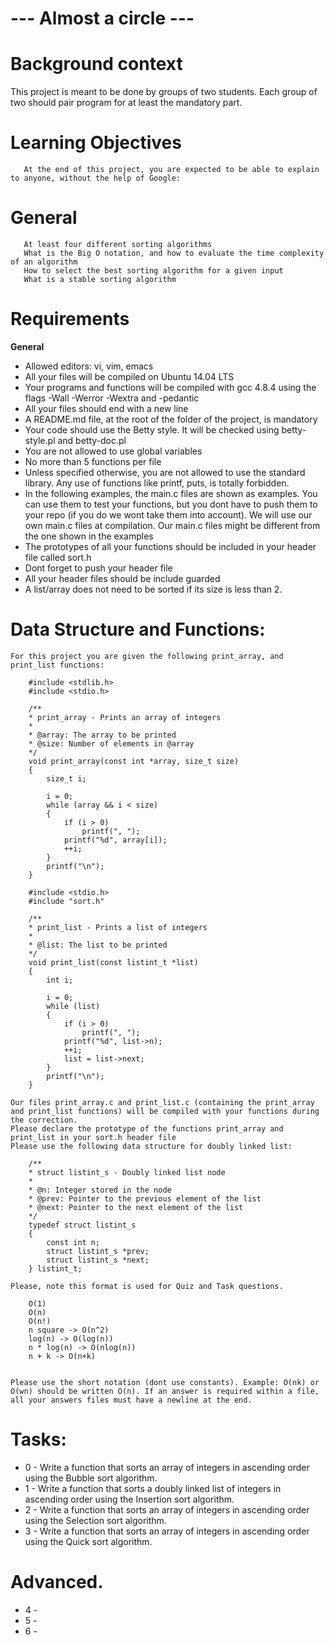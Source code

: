 # --- Almost a circle ---

# Background context
This project is meant to be done by groups of two students. Each group of two should pair program for at least the mandatory part.

# Learning Objectives
       At the end of this project, you are expected to be able to explain to anyone, without the help of Google:

# General
       At least four different sorting algorithms
       What is the Big O notation, and how to evaluate the time complexity of an algorithm
       How to select the best sorting algorithm for a given input
       What is a stable sorting algorithm

# Requirements

**General**
   - Allowed editors: vi, vim, emacs
   - All your files will be compiled on Ubuntu 14.04 LTS
   - Your programs and functions will be compiled with gcc 4.8.4 using the flags -Wall -Werror -Wextra and -pedantic
   - All your files should end with a new line
   - A README.md file, at the root of the folder of the project, is mandatory
   - Your code should use the Betty style. It will be checked using betty-style.pl and betty-doc.pl
   - You are not allowed to use global variables
   - No more than 5 functions per file
   - Unless specified otherwise, you are not allowed to use the standard library. Any use of functions like printf, puts,  is totally forbidden.
   - In the following examples, the main.c files are shown as examples. You can use them to test your functions, but you dont have to push them to your repo (if you do we wont take them into account). We will use our own main.c files at compilation. Our main.c files might be different from the one shown in the examples
   - The prototypes of all your functions should be included in your header file called sort.h
   - Dont forget to push your header file
   - All your header files should be include guarded
   - A list/array does not need to be sorted if its size is less than 2.

# Data Structure and Functions:
    For this project you are given the following print_array, and print_list functions:

        #include <stdlib.h>
        #include <stdio.h>

        /**
        * print_array - Prints an array of integers
        *
        * @array: The array to be printed
        * @size: Number of elements in @array
        */
        void print_array(const int *array, size_t size)
        {
            size_t i;

            i = 0;
            while (array && i < size)
            {
                if (i > 0)
                    printf(", ");
                printf("%d", array[i]);
                ++i;
            }
            printf("\n");
        }

        #include <stdio.h>
        #include "sort.h"

        /**
        * print_list - Prints a list of integers
        *
        * @list: The list to be printed
        */
        void print_list(const listint_t *list)
        {
            int i;

            i = 0;
            while (list)
            {
                if (i > 0)
                    printf(", ");
                printf("%d", list->n);
                ++i;
                list = list->next;
            }
            printf("\n");
        }

    Our files print_array.c and print_list.c (containing the print_array and print_list functions) will be compiled with your functions during the correction.
    Please declare the prototype of the functions print_array and print_list in your sort.h header file
    Please use the following data structure for doubly linked list:

        /**
        * struct listint_s - Doubly linked list node
        *
        * @n: Integer stored in the node
        * @prev: Pointer to the previous element of the list
        * @next: Pointer to the next element of the list
        */
        typedef struct listint_s
        {
            const int n;
            struct listint_s *prev;
            struct listint_s *next;
        } listint_t;

    Please, note this format is used for Quiz and Task questions.

        O(1)
        O(n)
        O(n!)
        n square -> O(n^2)
        log(n) -> O(log(n))
        n * log(n) -> O(nlog(n))
        n + k -> O(n+k)
        

    Please use the short notation (dont use constants). Example: O(nk) or O(wn) should be written O(n). If an answer is required within a file, all your answers files must have a newline at the end.

# Tasks:
   - 0 - Write a function that sorts an array of integers in ascending order using the Bubble sort algorithm.
   - 1 - Write a function that sorts a doubly linked list of integers in ascending order using the Insertion sort algorithm.
   - 2 - Write a function that sorts an array of integers in ascending order using the Selection sort algorithm.
   - 3 - Write a function that sorts an array of integers in ascending order using the Quick sort algorithm.

# Advanced.
   - 4 - 
   - 5 -
   - 6 -